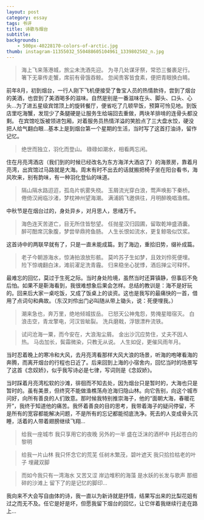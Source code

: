 ```yaml
---
layout: post
category: essay
tags: 书评
title: 诗歌与烟台
subtitle: 
backgrounds:
    - 500px-40228170-colors-of-arctic.jpg
thumb: instagram-11355032_550488605104961_1339802502_n.jpg
---
```


> 海上飞来落港城，旅尘未洗酒先迎。
> 为寻几处谋牙祭，常恐三餐裹足行。
> 箸下无辜传走蟹，席前有骨饿吞鲸。
> 忽闻贵客皆食素，便把青眼换白睛。

前年8月，初到烟台，一行人刚下飞机便接受了鲁宝人员的热情款待，尝到了烟台的美酒，也尝到了美酒喝多的滋味。自然是别是一番滋味在头、脚头、口头、心头…为了进五星级宾馆顶上的旋转餐厅，便省吃了几顿早饭，预算可怜见地。到饭店里吃海蟹，发现少了条腿硬是让服务生给端回去重做，两块羊排啃的连骨头都没剩。 在宾馆吃饭被领进包厢，对着服务员热情洋溢的笑脸点了三大盘水饺，硬没把人给气翻白眼…基本上是到烟台第一个星期的生活，当时写了这首打油诗，留作记忆。
 
> 绝世而独立，羽化而登山。
> 碌碌如潮水，相看两忘闲。

住在月亮湾酒店（我们到的时候已经改名为东方海洋大酒店了）的海景房，靠着月亮湾，出宾馆过马路就是大海。周末有时不出去的话就搬把椅子坐在阳台看书，海风吹来，别有韵味，有一种羽化登仙的味道。 
 
> 隔山隔水路迢迢，孤岛片帆雾失桡。
> 玉屑流光穿白浪，莺声唤影下秦桥。
> 倦倚汉阙临沙渚，梦枕神州望海潮。
> 满浦鸥飞邀俱往，月明醉晚唱渔樵。

中秋节是在烟台过的，身处异乡，对月思人，思绪万千。
 
> 海色连天苦道亡，目无所住皆愁望。
> 任抛星汉归园圃，留取乾坤盛酒囊。
> 醉可酣席沉象腹，梦尝举鼎挎鱼肠。
> 人生长恨如流水，更复鲸吸似饮浆。

这首诗中的两联早就有了，只是一直未能成篇。到了海边，重拾旧势，缀补成篇。
 
> 老子今朝游海水，惊涛拍浪放形骸。
> 莫吟苏子生如梦，且效刘伶死便埋。
> 险下惊魂翻白沫，滩前濯足洗青霾。
> 归来稳坐心犹悸，酒后掸尘可释怀。

最难忘的回忆，莫过于生死之际。当时身处险境，虽然当时还算镇静，但事后不免后怕。如果不是靳海看到，我很难想象后果会怎样。总结的教训是：海不是好玩的。回来后大家一桌吃饭，又成了饭桌上的谈资。这也是我写的最痛快的一首，借用了点词句和典故。（东汉刘伶出门必叫随从带上锄头，说：死便埋我。）
 
 
> 潮来急也，奔万里，绝地倾城拔岳。
> 已怒天公神鬼怨，势掩星暗宿灭。
> 白浪击空，青龙擎电，河汉皆眦裂。
> 洗兵磨戟，浮银漂杵流铁。

> 试问沧海一粟，而今安在，大浪淘尘屑。
> 金出沙沉应势住，丈夫不因人热。
> 马齿加长，鬓霜微染，只教无从说。
> 人生如促，更催风雨年月。

当时忍着晚上的寒冷和大风，去月亮湾看那样大风大浪的场景，听海的咆哮看海的奔腾，而离开烟台的行程也日近了。后来回到上海的小宿舍内，回忆当时的场景写了这首《念奴娇》，似乎我写诗必是七律，写词则是《念奴娇》。

当时踩着月亮湾松软的沙滩，徘徊而不知去处，因为烟台只是暂时的，大海也只是暂时的。虽有美景，但终究不能做渔樵荡舟沧海归隐山林。向它告别，向这个城市问好，向所有善良的人们致意。那时候我特别推崇海子，他的“面朝大海，春暖花开”，我终于知道他的痛苦。我怀着善良的目的思考，我带着海子的疑问停留，不是所有的宽容都能解决问题，不是所有的忘记都能彻底洗净。死去的人变成骨头沉睡，活着的人带着翅膀继续飞翔…

> 给我一座城市
> 我只享用它的夜晚
> 另外的一半
> 盛在泛沫的酒杯中
> 托起苍白的黎明
 
> 给我一片山林
> 我只怀念它的荒芜
> 任树木繁茂，碧叶遮天
> 我只拾捡枯老的叶子
> 埋藏双脚
 
> 而如今我只有一湾海水
> 又苦又涩
> 岸边堆积的海藻
> 是水妖的长发与歌声
> 那细碎的沙滩上
> 留下了的是记忆的脚印…

我向来不大会写自由体的诗，我一直以为新诗就是抒情，结果写出来的比梨花姐有过之而无不及。任它是好是坏，但愿我留下烟台的回忆，让它伴着我继续行走在路上…
